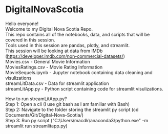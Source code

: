 # DigitalNovaScotia
Hello everyone!  
Welcome to my Digital Nova Scotia Repo.  
This repo contains all of the notebooks, data, and scripts that will be covered in this session.  
Tools used in this session are pandas, plotly, and streamlit.  
This session will be looking at data from IMDb (https://developer.imdb.com/non-commercial-datasets/)  
Movies.csv - General Movie Information  
MoviesRatings.csv - Movie Rating Information  
MovieSequels.ipynb - Jupyter notebook containing data cleaning and visulizations  
streamLitData.csv - Data for streamlit application  
streamLitApp.py - Python script containing code for streamlit visulizations.  
  
How to run streamLitApp.py?  
Step 1: Open a cli (I use git bash as I am familiar with Bash)  
Step 2: Navigate to the folder storing the streamlit py script (cd Documents/Git/Digital-Nova-Scotia/)  
Step 3: Run py script ("C:\Users\macdk\anaconda3\python.exe" -m streamlit run streamlitapp.py)  